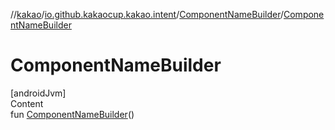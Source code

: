 //[kakao](../../../index.md)/[io.github.kakaocup.kakao.intent](../index.md)/[ComponentNameBuilder](index.md)/[ComponentNameBuilder](-component-name-builder.md)



# ComponentNameBuilder  
[androidJvm]  
Content  
fun [ComponentNameBuilder](-component-name-builder.md)()  



